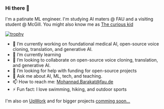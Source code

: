 ### Hi there 👋
I'm a patinate ML engineer. I'm studying AI maters @ FAU and a visiting student @ McGill. You might also know me as [The curious kid](https://www.youtube.com/channel/UCrNosLE4Eh4rndjkM2L4dOA) 

[![trophy](https://github-profile-trophy.vercel.app/?username=MohannadEhabBarakat&theme=onedark)](https://github.com/ryo-ma/github-profile-trophy)

- 🔭 I’m currently working on foundational medical AI, open-source voice cloning, translation, and generative AI. 
- 🌱 I’m currently learning 
- 👯 I’m looking to collaborate on open-source voice cloning, translation, and generative AI. 
- 🤔 I’m looking for help with funding for open-source projects 
- 💬 Ask me about AI, ML, tech, and teaching.
- 📫 How to reach me: Mohannad.Barakat@fau.de
- ⚡ Fun fact: I love swimming, hiking, and outdoor sports

I'm also on [UpWork](https://www.upwork.com/freelancers/~01fb62a5e80d6a5a27?mp_source=share) and for bigger projects [comming soon...](https://www.upwork.com/agencies/1671224691647512576/)
